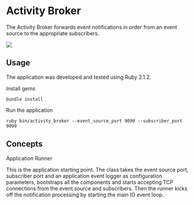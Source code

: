 # Activity Broker
The Activity Broker forwards event notifications in order from an event source to the appropriate subscribers.

<img src="http://cl.ly/image/1a3J0g2B3w1L/Screen%20Shot%202014-07-01%20at%2008.39.40.png">

## Usage

The application was developed and tested using Ruby 2.1.2.
    
Install gems
    
    bundle install
    
Run the application
    
    ruby bin/activity_broker --event_source_port 9090 --subscriber_port 9099

## Concepts

Application Runner

  This is the application starting point. The class takes
  the event source port, subscriber port and an application event
  logger as configuration parameters, bootstraps all the components
  and starts accepting TCP connections from the event source and
  subscribers. Then the runner kicks off the notification processing by
  starting the main IO event loop.
